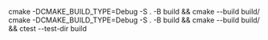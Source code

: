 cmake -DCMAKE_BUILD_TYPE=Debug -S . -B build && cmake --build build/ 
cmake -DCMAKE_BUILD_TYPE=Debug -S . -B build && cmake --build build/ && ctest --test-dir build
